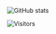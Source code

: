 
![GitHub stats](https://github-readme-stats.vercel.app/api?username=MartinHahner&show_icons=true&theme=github_dark)

![Visitors](https://visitor-badge.laobi.icu/badge?page_id=MartinHahner)




<!--
**MartinHahner/MartinHahner** is a ✨ _special_ ✨ repository because its `README.md` (this file) appears on your GitHub profile.

Here are some ideas to get you started:

- 🔭 I’m currently working on ...
- 🌱 I’m currently learning ...
- 👯 I’m looking to collaborate on ...
- 🤔 I’m looking for help with ...
- 💬 Ask me about ...
- 📫 How to reach me: ...
- 😄 Pronouns: ...
- ⚡ Fun fact: ...
-->
